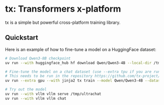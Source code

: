 # tx: Transformers x-platform

tx is a simple but powerful cross-platform training library.

## Quickstart

Here is an example of how to fine-tune a model on a HuggingFace dataset:

```bash
# Download Qwen3-8B checkpoint
uv run --with huggingface_hub hf download Qwen/Qwen3-4B --local-dir /tmp/qwen3

# Fine-tune the model on a chat dataset (use --extra tpu if you are running on TPUs)
# This needs to be run in the repository https://github.com/tx-project/tx directory
uv run --extra gpu --with jinja2 tx train --model Qwen/Qwen3-4B --dataset HuggingFaceH4/ultrachat_200k --loader tx.loaders.chat --split train_sft --output-dir /tmp/ultrachat --batch-size 8 --load-checkpoint-path /tmp/qwen3

# Try out the model
uv run --with vllm vllm serve /tmp/ultrachat
uv run --with vllm vllm chat
```
